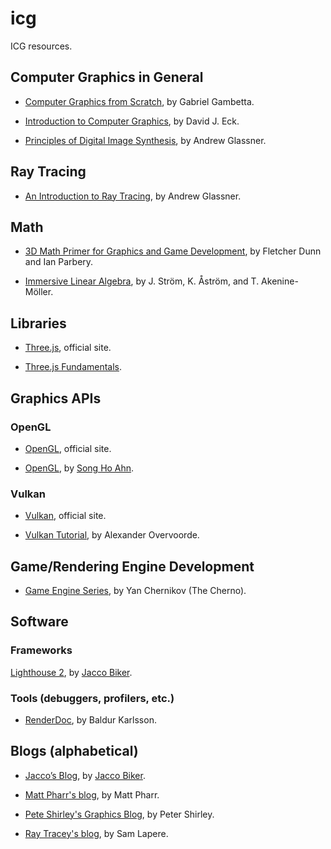 # icg
ICG resources.

## Computer Graphics in General

* [Computer Graphics from Scratch](https://gabrielgambetta.com/computer-graphics-from-scratch/index.html), by Gabriel Gambetta.

* [Introduction to Computer Graphics](https://math.hws.edu/graphicsbook/), by David J. Eck.

* [Principles of Digital Image Synthesis](http://realtimerendering.com/Principles_of_Digital_Image_Synthesis_v1.0.1.pdf), by Andrew Glassner.

## Ray Tracing

* [An Introduction to Ray Tracing](https://www.realtimerendering.com/raytracing/An-Introduction-to-Ray-Tracing-The-Morgan-Kaufmann-Series-in-Computer-Graphics-.pdf), by Andrew Glassner.

## Math

* [3D Math Primer for Graphics and Game Development](https://gamemath.com), by Fletcher Dunn and Ian Parbery.

* [Immersive Linear Algebra](http://immersivemath.com/ila/index.html), by J. Ström, K. Åström, and T. Akenine-Möller.

## Libraries

* [Three.js](https://threejs.org), official site.

* [Three.js Fundamentals](https://threejsfundamentals.org).

## Graphics APIs

### OpenGL

* [OpenGL](https://www.khronos.org/opengl/), official site.

* [OpenGL](http://www.songho.ca/opengl/index.html), by [Song Ho Ahn](http://www.songho.ca).

### Vulkan

* [Vulkan](https://www.vulkan.org/), official site.

* [Vulkan Tutorial](https://vulkan-tutorial.com), by Alexander Overvoorde.

## Game/Rendering Engine Development

* [Game Engine Series](https://www.youtube.com/watch?v=JxIZbV_XjAs&list=PLlrATfBNZ98dC-V-N3m0Go4deliWHPFwT), by Yan Chernikov (The Cherno).

## Software 

### Frameworks

[Lighthouse 2](https://github.com/jbikker/lighthouse2), by [Jacco Biker](https://jacco.ompf2.com/about-me).

### Tools (debuggers, profilers, etc.)

* [RenderDoc](https://github.com/baldurk/renderdoc), by Baldur Karlsson.

## Blogs (alphabetical)

* [Jacco’s Blog](https://jacco.ompf2.com), by [Jacco Biker](https://jacco.ompf2.com/about-me).

* [Matt Pharr's blog](https://pharr.org/matt/blog), by Matt Pharr.

* [Pete Shirley's Graphics Blog](http://psgraphics.blogspot.com), by Peter Shirley.

* [Ray Tracey's blog](http://raytracey.blogspot.com/), by Sam Lapere.
